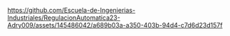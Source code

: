 https://github.com/Escuela-de-Ingenierias-Industriales/RegulacionAutomatica23-Adry009/assets/145486042/a689b03a-a350-403b-94d4-c7d6d23d157f

